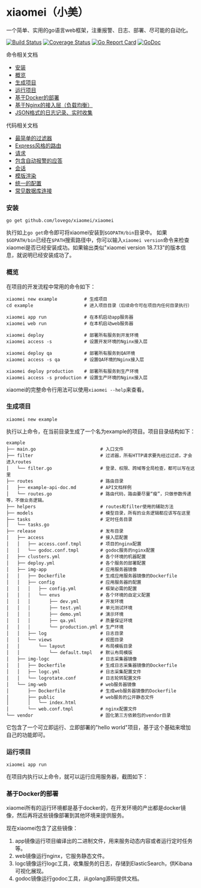 # xiaomei（小美）
一个简单、实用的go语言web框架，注重报警、日志、部署、尽可能的自动化。

[![Build Status](https://travis-ci.org/lovego/xiaomei.svg?branch=master)](https://travis-ci.org/lovego/xiaomei)
[![Coverage Status](https://coveralls.io/repos/github/lovego/xiaomei/badge.svg?branch=master)](https://coveralls.io/github/lovego/xiaomei?branch=master)
[![Go Report Card](https://goreportcard.com/badge/github.com/lovego/xiaomei)](https://goreportcard.com/report/github.com/lovego/xiaomei)
[![GoDoc](https://godoc.org/github.com/lovego/xiaomei?status.svg)](https://godoc.org/github.com/lovego/xiaomei)

命令相关文档
- [安装](#install)
- [概览](#overview)
- [生成项目](#new)
- [运行项目](#run)
- [基于Docker的部署](#deploy)
- [基于Nginx的接入层（负载均衡）](#access)
- [JSON格式的日志记录、实时收集](./server/log.md)

代码相关文档
- [最简单的过滤器](./server/filter.md)
- [Express风格的路由](./router)
- [请求](./request.md)
- [包含自动报警的应答](./response.md)
- [会话](./session)
- [模版渲染](./renderer)
- [统一的配置](./config)
- [常见数据库连接](./config/db)

<a name="install"></a>
### 安装
```shell
go get github.com/lovego/xiaomei/xiaomei
```
执行如上`go get`命令即可将xiaomei安装到`$GOPATH/bin`目录中。
如果`$GOPATH/bin`已经在`$PATH`搜索路径中，你可以输入`xiaomei version`命令来检查xiaomei是否已经安装成功。如果输出类似"xiaomei version 18.7.13"的版本信息，就说明已经安装成功了。

<a name="overview"></a>
### 概览
在项目的开发流程中常用的命令如下：
```shell
xiaomei new example          # 生成项目
cd example                   # 进入项目目录（后续命令可在项目内任何目录执行）

xiaomei app run              # 在本机启动app服务器
xiaomei web run              # 在本机启动web服务器

xiaomei deploy               # 部署所有服务到开发环境
xiaomei access -s            # 设置开发环境的Nginx接入层

xiaomei deploy qa            # 部署所有服务到QA环境
xiaomei access -s qa         # 设置QA环境的Nginx接入层

xiaomei deploy production    # 部署所有服务到生产环境
xiaomei access -s production # 设置生产环境的Nginx接入层
```
xiaomei的完整命令行用法可以使用`xiaomei --help`来查看。

<a name="new"></a>
### 生成项目
```shell
xiaomei new example
```
执行以上命令，在当前目录生成了一个名为example的项目。项目目录结构如下：
```
example
├── main.go                        # 入口文件
├── filter                         # 过滤器，所有HTTP请求要先经过过滤，才会进入routes
│   └── filter.go                  # 登录、权限、跨域等全局检查，都可以写在这里
├── routes                         # 路由目录
│   ├── example-api-doc.md         # API文档样例
│   └── routes.go                  # 路由代码，路由要尽量“瘦”，只做参数传递等，不做业务逻辑。
├── helpers                        # routes和filter使用的辅助方法
├── models                         # 模型目录，所有的业务逻辑都应该写在这里
├── tasks                          # 定时任务目录
│   └── tasks.go
├── release                        # 发布目录
│   ├── access                     # 接入层配置
│   │   ├── access.conf.tmpl       # 项目的nginx配置
│   │   └── godoc.conf.tmpl        # godoc服务的nginx配置
│   ├── clusters.yml               # 各个环境的机器配置
│   ├── deploy.yml                 # 各个服务的部署配置
│   ├── img-app                    # 应用服务器镜像
│   │   ├── Dockerfile             # 生成应用服务器镜像的Dockerfile
│   │   ├── config                 # 应用服务器的配置
│   │   │   ├── config.yml         # 框架必需的配置
│   │   │   └── envs               # 各个环境的自定义配置
│   │   │       ├── dev.yml        # 开发环境
│   │   │       ├── test.yml       # 单元测试环境
│   │   │       ├── demo.yml       # 演示环境
│   │   │       ├── qa.yml         # 质量保证环境
│   │   │       └── production.yml # 生产环境
│   │   ├── log                    # 日志目录
│   │   └── views                  # 视图目录
│   │       └── layout             # 布局模板目录
│   │           └── default.tmpl   # 默认布局模版
│   ├── img-logc                   # 日志采集器镜像
│   │   ├── Dockerfile             # 生成日志采集器镜像的Dockerfile
│   │   ├── logc.yml               # 日志采集配置文件
│   │   └── logrotate.conf         # 日志轮转配置文件
│   └── img-web                    # web服务器镜像
│       ├── Dockerfile             # 生成web服务器镜像的Dockerfile
│       ├── public                 # web服务的公开静态文件
│       │   └── index.html          
│       └── web.conf.tmpl          # nginx配置文件
└── vendor                         # 固化第三方依赖包的vendor目录
```
它包含了一个可立即运行、立即部署的"hello world"项目，基于这个基础来增加自己的功能即可。

<a name="run"></a>
### 运行项目
```shell
xiaomei app run
```
在项目内执行以上命令，就可以运行应用服务器，截图如下：

<a name="deploy"></a>
### 基于Docker的部署
xiaomei所有的运行环境都是基于docker的，在开发环境的产出都是docker镜像，然后再将这些镜像部署到其他环境来提供服务。

现在xiaomei包含了这些镜像：
1. app镜像运行项目编译出的二进制文件，用来服务动态内容或者运行定时任务等。
2. web镜像运行nginx，它服务静态文件。
3. logc镜像运行logc工具，收集服务的日志，存储到ElasticSearch，供Kibana可视化展现。
4. godoc镜像运行godoc工具，从golang源码提供文档。

